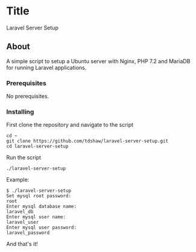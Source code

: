 # Title

Laravel Server Setup

## About

A simple script to setup a Ubuntu server with Nginx, PHP 7.2 and MariaDB for running Laravel applications.

### Prerequisites

No prerequisites.

### Installing

First clone the repository and navigate to the script

```
cd ~
git clone https://github.com/tdshaw/laravel-server-setup.git
cd laravel-server-setup
```

Run the script

```
./laravel-server-setup
```

Example:
```
$ ./laravel-server-setup
Set mysql root password:
root
Enter mysql database name:
laravel_db
Enter mysql user name:
laravel_user
Enter mysql user password:
laravel_password
```

And that's it!
